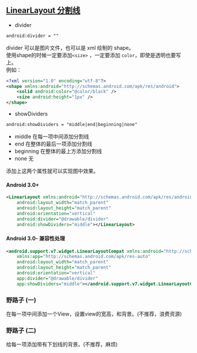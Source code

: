 
## [LinearLayout 分割线](https://blog.csdn.net/bingshushu/article/details/51444206)

- divider
```xml
android:divider = ""
```
divider 可以是图片文件，也可以是 xml 绘制的 shape。  
使用shape的时候一定要添加`<size>` ，一定要添加 `color`，即使是透明也要写上。  
例如：
```xml
<?xml version="1.0" encoding="utf-8"?>
<shape xmlns:android="http://schemas.android.com/apk/res/android">
    <solid android:color="@color/black" />
    <size android:height="1px" />
</shape>
```

- showDividers
```xml
android:showDividers = "middle|end|beginning|none"
```
  - middle 在每一项中间添加分割线
  - end 在整体的最后一项添加分割线
  - beginning 在整体的最上方添加分割线
  - none 无

添加上这两个属性就可以实现图中效果。 




#### Android 3.0+
```xml
<LinearLayout xmlns:android="http://schemas.android.com/apk/res/android"
    android:layout_width="match_parent"
    android:layout_height="match_parent"
    android:orientation="vertical"
    android:divider="@drawable/divider"
    android:showDividers="middle"></LinearLayout>
```

#### Android 3.0- 兼容性处理
```xml
<android.support.v7.widget.LinearLayoutCompat xmlns:android="http://schemas.android.com/apk/res/android"
    xmlns:app="http://schemas.android.com/apk/res-auto"
    android:layout_width="match_parent"
    android:layout_height="match_parent"
    android:orientation="vertical"
    app:divider="@drawable/divider"
    app:showDividers="middle"></android.support.v7.widget.LinearLayoutCompat>
```
### 野路子 (一)
在每一项中间添加一个View，设置view的宽高，和背景。(不推荐，浪费资源)

### 野路子 (二)
给每一项添加带有下划线的背景。(不推荐，麻烦)

